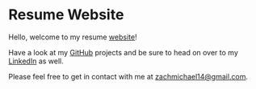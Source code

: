 # Resume Website

Hello, welcome to my resume [website](https://zachmichael14.github.io/gh_page/)!

Have a look at my [GitHub](https://github.com/zachmichael14) projects and be sure to head on over to my [LinkedIn](https://www.linkedin.com/in/zachmichael14/) as well.

Please feel free to get in contact with me at zachmichael14@gmail.com.
